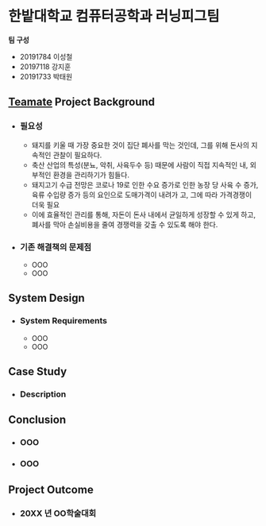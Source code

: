 # 한밭대학교 컴퓨터공학과 러닝피그팀

**팀 구성**
- 20191784 이성철 
- 20197118 강지훈
- 20191733 박태원

## <u>Teamate</u> Project Background
- ### 필요성
  - 돼지를 키울 때 가장 중요한 것이 집단 폐사를 막는 것인데, 그를 위해 돈사의 지속적인 관찰이 필요하다.
  - 축산 산업의 특성(분뇨, 악취, 사육두수 등) 때문에 사람이 직접 지속적인 내, 외부적인 환경을 관리하기가 힘들다.
  - 돼지고기 수급 전망은 코로나 19로 인한 수요 증가로 인한 농장 당 사육 수 증가, 육류 수입량 증가 등의 요인으로 도매가격이 내려가    고, 그에 따라 가격경쟁이 더욱 필요
  - 이에 효율적인 관리를 통해, 자돈이 돈사 내에서 균일하게 성장할 수 있게 하고, 폐사를 막아 손실비용을 줄여 경쟁력을 갖출 수 있도록 해야 한다.
- ### 기존 해결책의 문제점
  - OOO
  - OOO
  
## System Design
  - ### System Requirements
    - OOO
    - OOO
    
## Case Study
  - ### Description
  
  
## Conclusion
  - ### OOO
  - ### OOO
  
## Project Outcome
- ### 20XX 년 OO학술대회 
